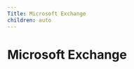 ```yaml
---
Title: Microsoft Exchange
children: auto
---
```



Microsoft Exchange
==================

<!-- TOC -->
